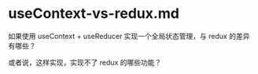 # useContext-vs-redux.md

如果使用 useContext + useReducer 实现一个全局状态管理，与 redux 的差异有哪些？

或者说，这样实现，实现不了 redux 的哪些功能？

